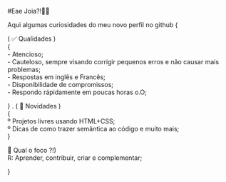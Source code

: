 #Eae Joia?!✌🏻 

Aqui algumas curiosidades do meu novo perfil no github
{

   ( ✅ Qualidades ) <br>
   { <br>
    - Atencioso;<br>
    - Cauteloso, sempre visando corrigir pequenos erros e não causar mais problemas; <br>
    - Respostas em inglês e Francês; <br>
    - Disponibilidade de compromissos; <br>
    - Respondo rápidamente em poucas horas o.O;  <br>

   }
.
   ( 🌟 Novidades )<br>
   {<br>
    º Projetos livres usando HTML+CSS;<br>
    º Dicas de como trazer semântica ao código e muito mais; <br>
   }

   🎯 Qual o foco ?!) <br>
    R: Aprender, contribuir, criar e complementar;

}
